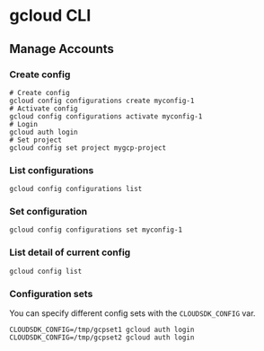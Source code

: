 # gcloud CLI

## Manage Accounts

### Create config
```
# Create config
gcloud config configurations create myconfig-1
# Activate config
gcloud config configurations activate myconfig-1
# Login
gcloud auth login
# Set project
gcloud config set project mygcp-project
```

### List configurations
```
gcloud config configurations list
```

### Set configuration
```
gcloud config configurations set myconfig-1
```

### List detail of current config
```
gcloud config list
```

### Configuration sets

You can specify different config sets with the `CLOUDSDK_CONFIG` var.

```
CLOUDSDK_CONFIG=/tmp/gcpset1 gcloud auth login
CLOUDSDK_CONFIG=/tmp/gcpset2 gcloud auth login
```

